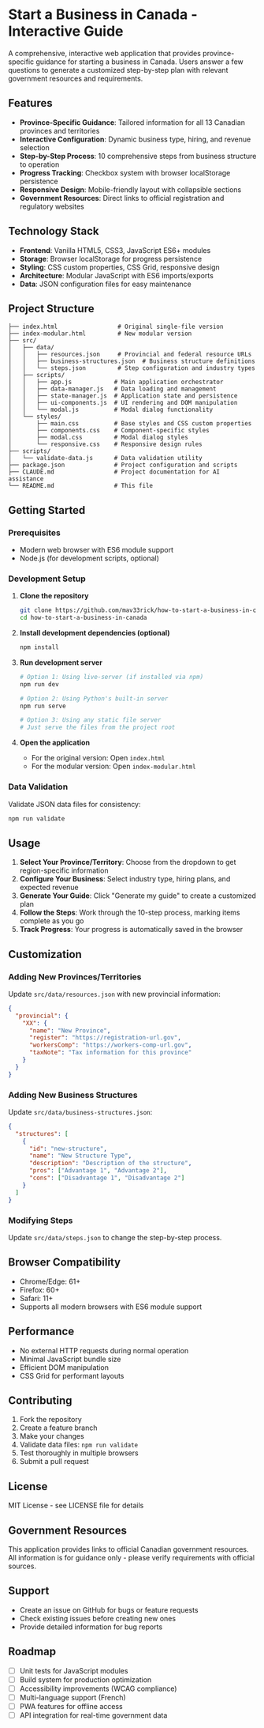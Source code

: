 # Start a Business in Canada - Interactive Guide

A comprehensive, interactive web application that provides province-specific guidance for starting a business in Canada. Users answer a few questions to generate a customized step-by-step plan with relevant government resources and requirements.

## Features

- **Province-Specific Guidance**: Tailored information for all 13 Canadian provinces and territories
- **Interactive Configuration**: Dynamic business type, hiring, and revenue selection
- **Step-by-Step Process**: 10 comprehensive steps from business structure to operation
- **Progress Tracking**: Checkbox system with browser localStorage persistence
- **Responsive Design**: Mobile-friendly layout with collapsible sections
- **Government Resources**: Direct links to official registration and regulatory websites

## Technology Stack

- **Frontend**: Vanilla HTML5, CSS3, JavaScript ES6+ modules
- **Storage**: Browser localStorage for progress persistence
- **Styling**: CSS custom properties, CSS Grid, responsive design
- **Architecture**: Modular JavaScript with ES6 imports/exports
- **Data**: JSON configuration files for easy maintenance

## Project Structure

```
├── index.html                 # Original single-file version
├── index-modular.html         # New modular version
├── src/
│   ├── data/
│   │   ├── resources.json     # Provincial and federal resource URLs
│   │   ├── business-structures.json  # Business structure definitions
│   │   └── steps.json         # Step configuration and industry types
│   ├── scripts/
│   │   ├── app.js            # Main application orchestrator
│   │   ├── data-manager.js   # Data loading and management
│   │   ├── state-manager.js  # Application state and persistence
│   │   ├── ui-components.js  # UI rendering and DOM manipulation
│   │   └── modal.js          # Modal dialog functionality
│   └── styles/
│       ├── main.css          # Base styles and CSS custom properties
│       ├── components.css    # Component-specific styles
│       ├── modal.css         # Modal dialog styles
│       └── responsive.css    # Responsive design rules
├── scripts/
│   └── validate-data.js      # Data validation utility
├── package.json              # Project configuration and scripts
├── CLAUDE.md                 # Project documentation for AI assistance
└── README.md                 # This file
```

## Getting Started

### Prerequisites

- Modern web browser with ES6 module support
- Node.js (for development scripts, optional)

### Development Setup

1. **Clone the repository**
   ```bash
   git clone https://github.com/mav33rick/how-to-start-a-business-in-canada.git
   cd how-to-start-a-business-in-canada
   ```

2. **Install development dependencies (optional)**
   ```bash
   npm install
   ```

3. **Run development server**
   ```bash
   # Option 1: Using live-server (if installed via npm)
   npm run dev
   
   # Option 2: Using Python's built-in server
   npm run serve
   
   # Option 3: Using any static file server
   # Just serve the files from the project root
   ```

4. **Open the application**
   - For the original version: Open `index.html`
   - For the modular version: Open `index-modular.html`

### Data Validation

Validate JSON data files for consistency:

```bash
npm run validate
```

## Usage

1. **Select Your Province/Territory**: Choose from the dropdown to get region-specific information
2. **Configure Your Business**: Select industry type, hiring plans, and expected revenue
3. **Generate Your Guide**: Click "Generate my guide" to create a customized plan
4. **Follow the Steps**: Work through the 10-step process, marking items complete as you go
5. **Track Progress**: Your progress is automatically saved in the browser

## Customization

### Adding New Provinces/Territories

Update `src/data/resources.json` with new provincial information:

```json
{
  "provincial": {
    "XX": {
      "name": "New Province",
      "register": "https://registration-url.gov",
      "workersComp": "https://workers-comp-url.gov",
      "taxNote": "Tax information for this province"
    }
  }
}
```

### Adding New Business Structures

Update `src/data/business-structures.json`:

```json
{
  "structures": [
    {
      "id": "new-structure",
      "name": "New Structure Type",
      "description": "Description of the structure",
      "pros": ["Advantage 1", "Advantage 2"],
      "cons": ["Disadvantage 1", "Disadvantage 2"]
    }
  ]
}
```

### Modifying Steps

Update `src/data/steps.json` to change the step-by-step process.

## Browser Compatibility

- Chrome/Edge: 61+
- Firefox: 60+
- Safari: 11+
- Supports all modern browsers with ES6 module support

## Performance

- No external HTTP requests during normal operation
- Minimal JavaScript bundle size
- Efficient DOM manipulation
- CSS Grid for performant layouts

## Contributing

1. Fork the repository
2. Create a feature branch
3. Make your changes
4. Validate data files: `npm run validate`
5. Test thoroughly in multiple browsers
6. Submit a pull request

## License

MIT License - see LICENSE file for details

## Government Resources

This application provides links to official Canadian government resources. All information is for guidance only - please verify requirements with official sources.

## Support

- Create an issue on GitHub for bugs or feature requests
- Check existing issues before creating new ones
- Provide detailed information for bug reports

## Roadmap

- [ ] Unit tests for JavaScript modules
- [ ] Build system for production optimization
- [ ] Accessibility improvements (WCAG compliance)
- [ ] Multi-language support (French)
- [ ] PWA features for offline access
- [ ] API integration for real-time government data